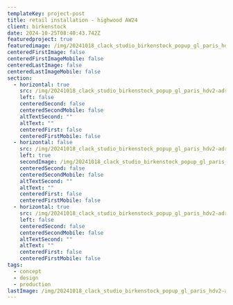 ```yaml
---
templateKey: project-post
title: retail installation - highwood AW24
client: birkenstock
date: 2024-10-25T08:40:43.742Z
featuredproject: true
featuredimage: /img/20241018_clack_studio_birkenstock_popup_gl_paris_hdv2-adrienozouf-2.jpg
centeredFirstImage: false
centeredFirstImageMobile: false
centeredLastImage: false
centeredLastImageMobile: false
section:
  - horizontal: true
    src: /img/20241018_clack_studio_birkenstock_popup_gl_paris_hdv2-adrienozouf-5.jpg
    left: false
    centeredSecond: false
    centeredSecondMobile: false
    altTextSecond: ""
    altText: ""
    centeredFirst: false
    centeredFirstMobile: false
  - horizontal: false
    src: /img/20241018_clack_studio_birkenstock_popup_gl_paris_hdv2-adrienozouf-6.jpg
    left: true
    secondImage: /img/20241018_clack_studio_birkenstock_popup_gl_paris_hdv2-adrienozouf-1.jpg
    centeredSecond: false
    centeredSecondMobile: false
    altTextSecond: ""
    altText: ""
    centeredFirst: false
    centeredFirstMobile: false
  - horizontal: true
    src: /img/20241018_clack_studio_birkenstock_popup_gl_paris_hdv2-adrienozouf-3.jpg
    left: false
    centeredSecond: false
    centeredSecondMobile: false
    altTextSecond: ""
    altText: ""
    centeredFirst: false
    centeredFirstMobile: false
tags:
  - concept
  - design
  - production
lastImage: /img/20241018_clack_studio_birkenstock_popup_gl_paris_hdv2-adrienozouf-4.jpg
---
```


